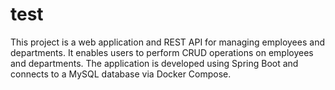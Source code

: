 <h1>test</h1>

<p>This project is a web application and REST API for managing employees and departments. It enables users to perform CRUD operations on employees and departments. The application is developed using Spring Boot and connects to a MySQL database via Docker Compose.</p>




